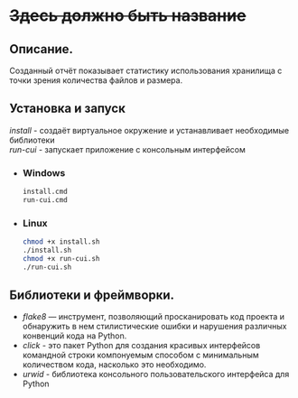 # ~~Здесь должно быть название~~
## Описание.
Созданный отчёт показывает статистику использования хранилища с точки зрения количества файлов и размера.
## Установка и запуск
_install_ - создаёт виртуальное окружение и устанавливает необходимые библиотеки\
_run-cui_ - запускает приложение с консольным интерфейсом
* ### Windows
    ```cmd
    install.cmd
    run-cui.cmd
    ```
* ### Linux
    ```bash
    chmod +x install.sh
    ./install.sh
    chmod +x run-cui.sh
    ./run-cui.sh
    ```
## Библиотеки и фреймворки.
* _flake8_ — инструмент, позволяющий просканировать код проекта и обнаружить в нем стилистические ошибки и нарушения различных конвенций кода на Python.
* _click_ - это пакет Python для создания красивых интерфейсов командной строки компонуемым способом с минимальным количеством кода, насколько это необходимо.
* _urwid_ - библиотека консольного пользовательского интерфейса для Python